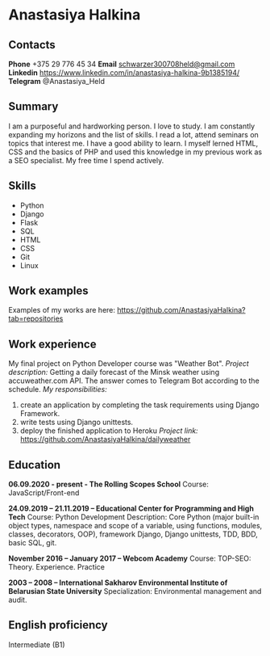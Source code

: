 # Anastasiya Halkina

## Contacts
**Phone** +375 29 776 45 34
**Email** schwarzer300708held@gmail.com
**Linkedin** https://www.linkedin.com/in/anastasiya-halkina-9b1385194/
**Telegram** @Anastasiya_Held

## Summary
I am a purposeful and hardworking person. I love to study. I am constantly expanding my horizons and the list of skills. I read a lot, attend seminars on topics that interest me. I have a good ability to learn. I myself lerned HTML, CSS and the basics of PHP and used this knowledge in my previous work as a SEO specialist. My free time I spend actively.

## Skills
* Python
* Django
* Flask
* SQL
* HTML
* CSS
* Git
* Linux

## Work examples
Examples of my works are here: https://github.com/AnastasiyaHalkina?tab=repositories

## Work experience
My final project on Python Developer course was "Weather Bot".
*Project description:* Getting a daily forecast of the Minsk weather using accuweather.com API. The answer comes to Telegram Bot according to the schedule.
*My responsibilities:*
1.	create an application by completing the task requirements using Django Framework.
2.	write tests using Django unittests.
3.	deploy the finished application to Heroku
*Project link:* https://github.com/AnastasiyaHalkina/dailyweather

## Education
**06.09.2020 - present - The Rolling Scopes School**
Course: JavaScript/Front-end

**24.09.2019 – 21.11.2019 – Educational Center for Programming and High Tech**
Course: Python Development
Description: Core Python (major built-in object types, namespace and scope of a variable, using functions, modules, classes, decorators, OOP), framework Django, Django unittests, TDD, BDD, basic SQL, git.

**November 2016 – January 2017 – Webcom Academy** 
Course: TOP-SEO: Theory. Experience. Practice

**2003 – 2008 – International Sakharov Environmental Institute of Belarusian State University** 
Specialization: Environmental management and audit.

## English proficiency
Intermediate (B1)